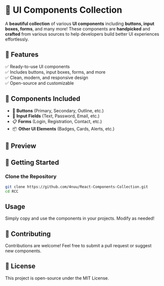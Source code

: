 # 🚀 UI Components Collection  

A **beautiful collection** of various **UI components** including **buttons, input boxes, forms**, and many more! These components are **handpicked** and **crafted** from various sources to help developers build better UI experiences effortlessly.  

## 🌟 Features  
✅ Ready-to-use UI components  
✅ Includes buttons, input boxes, forms, and more  
✅ Clean, modern, and responsive design  
✅ Open-source and customizable  

## 📂 Components Included  
- 🔘 **Buttons** (Primary, Secondary, Outline, etc.)  
- 📝 **Input Fields** (Text, Password, Email, etc.)  
- 📋 **Forms** (Login, Registration, Contact, etc.)  
- 📦 **Other UI Elements** (Badges, Cards, Alerts, etc.)  

## 📸 Preview  


## 🚀 Getting Started  
### **Clone the Repository**  
```sh
git clone https://github.com/4nuu/React-Components-Collection.git
cd RCC

```
## Usage
Simply copy and use the components in your projects. Modify as needed!

## 🤝 Contributing
Contributions are welcome! Feel free to submit a pull request or suggest new components.

## 📄 License
This project is open-source under the MIT License.
